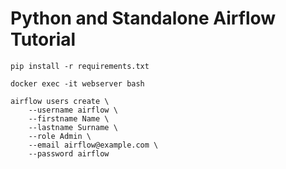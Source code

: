 # Python and Standalone Airflow Tutorial


```shell
pip install -r requirements.txt
```

```shell
docker exec -it webserver bash

airflow users create \
    --username airflow \
    --firstname Name \
    --lastname Surname \
    --role Admin \
    --email airflow@example.com \
    --password airflow

```


